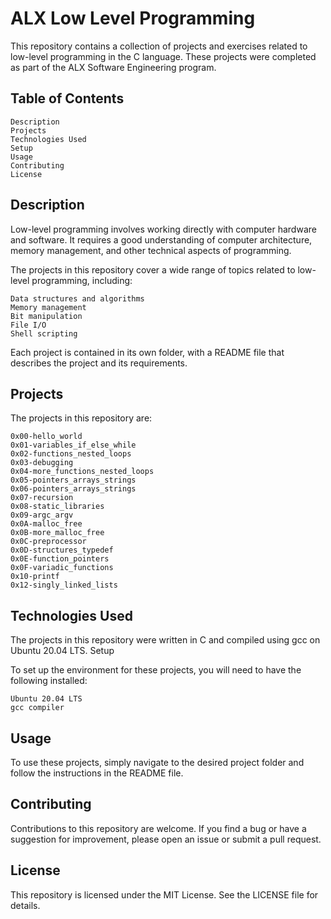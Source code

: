 # ALX Low Level Programming

This repository contains a collection of projects and exercises related to low-level programming in the C language. These projects were completed as part of the ALX Software Engineering program.
## Table of Contents

    Description
    Projects
    Technologies Used
    Setup
    Usage
    Contributing
    License

## Description

Low-level programming involves working directly with computer hardware and software. It requires a good understanding of computer architecture, memory management, and other technical aspects of programming.

The projects in this repository cover a wide range of topics related to low-level programming, including:

    Data structures and algorithms
    Memory management
    Bit manipulation
    File I/O
    Shell scripting

Each project is contained in its own folder, with a README file that describes the project and its requirements.
## Projects

The projects in this repository are:

    0x00-hello_world
    0x01-variables_if_else_while
    0x02-functions_nested_loops
    0x03-debugging
    0x04-more_functions_nested_loops
    0x05-pointers_arrays_strings
    0x06-pointers_arrays_strings
    0x07-recursion
    0x08-static_libraries
    0x09-argc_argv
    0x0A-malloc_free
    0x0B-more_malloc_free
    0x0C-preprocessor
    0x0D-structures_typedef
    0x0E-function_pointers
    0x0F-variadic_functions
    0x10-printf
    0x12-singly_linked_lists

## Technologies Used

The projects in this repository were written in C and compiled using gcc on Ubuntu 20.04 LTS.
Setup

To set up the environment for these projects, you will need to have the following installed:

    Ubuntu 20.04 LTS
    gcc compiler

## Usage

To use these projects, simply navigate to the desired project folder and follow the instructions in the README file.
## Contributing

Contributions to this repository are welcome. If you find a bug or have a suggestion for improvement, please open an issue or submit a pull request.
## License

This repository is licensed under the MIT License. See the LICENSE file for details.
